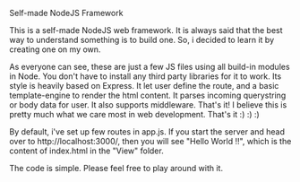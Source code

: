 Self-made NodeJS Framework

This is a self-made NodeJS web framework. It is always said that the best way to understand something is to build one. So, i decided to learn it by creating one on my own.

As everyone can see, these are just a few JS files using all build-in modules in Node. You don't have to install any third party libraries for it to work. Its style is heavily based on Express. It let user define the route, and a basic template-engine to render the html content. It parses incoming querystring or body data for user. It also supports middleware. That's it! I believe this is pretty much what we care most in web development. That's it :) :) :)

By default, i've set up few routes in app.js. If you start the server and head over to http://localhost:3000/, then you will see "Hello World !!", which is the content of index.html in the "View" folder.

The code is simple. Please feel free to play around with it.
